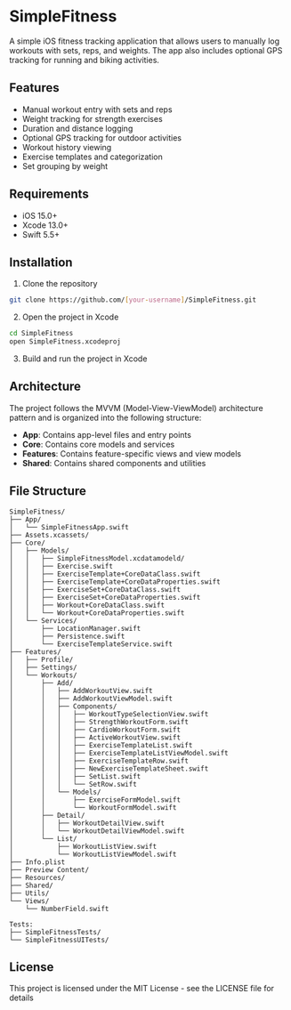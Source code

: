 # SimpleFitness

A simple iOS fitness tracking application that allows users to manually log workouts with sets, reps, and weights. The app also includes optional GPS tracking for running and biking activities.

## Features

- Manual workout entry with sets and reps
- Weight tracking for strength exercises
- Duration and distance logging
- Optional GPS tracking for outdoor activities
- Workout history viewing
- Exercise templates and categorization
- Set grouping by weight

## Requirements

- iOS 15.0+
- Xcode 13.0+
- Swift 5.5+

## Installation

1. Clone the repository
```bash
git clone https://github.com/[your-username]/SimpleFitness.git
```

2. Open the project in Xcode
```bash
cd SimpleFitness
open SimpleFitness.xcodeproj
```

3. Build and run the project in Xcode

## Architecture

The project follows the MVVM (Model-View-ViewModel) architecture pattern and is organized into the following structure:

- **App**: Contains app-level files and entry points
- **Core**: Contains core models and services
- **Features**: Contains feature-specific views and view models
- **Shared**: Contains shared components and utilities

## File Structure

```
SimpleFitness/
├── App/
│   └── SimpleFitnessApp.swift
├── Assets.xcassets/
├── Core/
│   ├── Models/
│   │   ├── SimpleFitnessModel.xcdatamodeld/
│   │   ├── Exercise.swift
│   │   ├── ExerciseTemplate+CoreDataClass.swift
│   │   ├── ExerciseTemplate+CoreDataProperties.swift
│   │   ├── ExerciseSet+CoreDataClass.swift
│   │   ├── ExerciseSet+CoreDataProperties.swift
│   │   ├── Workout+CoreDataClass.swift
│   │   └── Workout+CoreDataProperties.swift
│   └── Services/
│       ├── LocationManager.swift
│       ├── Persistence.swift
│       └── ExerciseTemplateService.swift
├── Features/
│   ├── Profile/
│   ├── Settings/
│   └── Workouts/
│       ├── Add/
│       │   ├── AddWorkoutView.swift
│       │   ├── AddWorkoutViewModel.swift
│       │   ├── Components/
│       │   │   ├── WorkoutTypeSelectionView.swift
│       │   │   ├── StrengthWorkoutForm.swift
│       │   │   ├── CardioWorkoutForm.swift
│       │   │   ├── ActiveWorkoutView.swift
│       │   │   ├── ExerciseTemplateList.swift
│       │   │   ├── ExerciseTemplateListViewModel.swift
│       │   │   ├── ExerciseTemplateRow.swift
│       │   │   ├── NewExerciseTemplateSheet.swift
│       │   │   ├── SetList.swift
│       │   │   └── SetRow.swift
│       │   └── Models/
│       │       ├── ExerciseFormModel.swift
│       │       └── WorkoutFormModel.swift
│       ├── Detail/
│       │   ├── WorkoutDetailView.swift
│       │   └── WorkoutDetailViewModel.swift
│       └── List/
│           ├── WorkoutListView.swift
│           └── WorkoutListViewModel.swift
├── Info.plist
├── Preview Content/
├── Resources/
├── Shared/
├── Utils/
└── Views/
    └── NumberField.swift

Tests:
├── SimpleFitnessTests/
└── SimpleFitnessUITests/
```

## License

This project is licensed under the MIT License - see the LICENSE file for details 